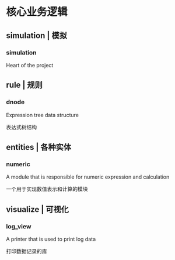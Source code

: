 # 核心业务逻辑

## simulation | 模拟


### simulation

Heart of the project

## rule | 规则

### dnode

Expression tree data structure

表达式树结构

## entities | 各种实体

### numeric

A module that is responsible for numeric expression and calculation

一个用于实现数值表示和计算的模块

## visualize | 可视化

### log_view

A printer that is used to print log data

打印数据记录的库